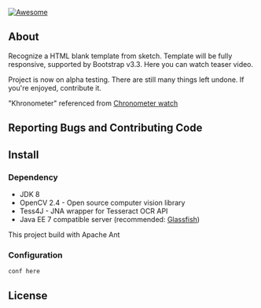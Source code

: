 [![Awesome](https://cdn.rawgit.com/sindresorhus/awesome/d7305f38d29fed78fa85652e3a63e154dd8e8829/media/badge.svg)](https://github.com/sindresorhus/awesome)

## About
Recognize a HTML blank template from sketch.  Template will be fully responsive, supported by Bootstrap v3.3. Here you can watch teaser video.

Project is now on alpha testing. There are still many things left undone. If you're enjoyed, contribute it.

"Khronometer" referenced from [Chronometer watch](https://en.wikipedia.org/wiki/Chronometer_watch)

## Reporting Bugs and Contributing Code

## Install
### Dependency
* JDK 8
* OpenCV 2.4 - Open source computer vision library
* Tess4J - JNA wrapper for Tesseract OCR API
* Java EE 7 compatible server (recommended: [Glassfish](https://glassfish.java.net))

This project build with Apache Ant

### Configuration
```
conf here
```

## License
